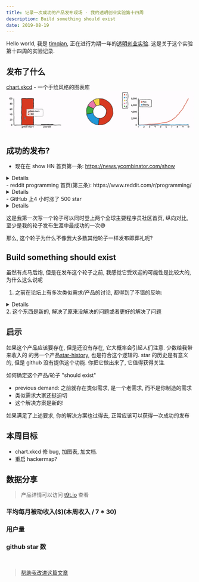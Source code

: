 ```yaml
---
title: 记录一次成功的产品发布现场 - 我的透明创业实验第十四周
description: Build something should exist
date: 2019-08-19
---
```


Hello world, 我是 [timqian](https://github.com/timqian), 正在进行为期一年的[透明创业实验](https://blog.t9t.io/transparent-startup-experiment-2019-05-20/). 这是关于这个实验第十四周的实验记录.

## 发布了什么

[chart.xkcd](https://github.com/timqian/chart.xkcd) - 一个手绘风格的图表库
![](https://raw.githubusercontent.com/timqian/images/master/20190819131226.gif)

## 成功的发布?

- 现在在 show HN 首页第一条: https://news.ycombinator.com/show
<details>
![](https://raw.githubusercontent.com/timqian/images/master/20190819173935.png)
</details>
- reddit programming 首页(第三条): https://www.reddit.com/r/programming/
<details>
![](https://raw.githubusercontent.com/timqian/images/master/20190819173931.png)
</details>
- GitHub 上4 小时涨了 500 star
<details>
![](https://raw.githubusercontent.com/timqian/images/master/20190819174117.png)
</details>

这是我第一次写一个轮子可以同时登上两个全球主要程序员社区首页, 纵向对比, 至少是我的轮子发布生涯中最成功的一次😅

那么, 这个轮子为什么不像我大多数其他轮子一样发布即葬礼呢?

## Build something should exist

虽然有点马后炮, 但是在发布这个轮子之前, 我感觉它受欢迎的可能性是比较大的, 为什么这么说呢

1. 之前在论坛上有多次类似需求/产品的讨论, 都得到了不错的反响:
<details>
  - xkcd styled charts in matplotlib: https://news.ycombinator.com/item?id=19293129
  - simple line graph in d3: https://news.ycombinator.com/item?id=4671676
  - disscussions on stackexchange: https://mathematica.stackexchange.com/questions/11350/xkcd-s...
  - why are xkcd styled graph important: https://news.ycombinator.com/item?id=7511762
</details>
2. 这个东西是新的, 解决了原来没解决的问题或者更好的解决了问题

## 启示

如果这个产品应该要存在, 但是还没有存在, 它大概率会引起人们注意. 少数给我带来收入的 的另一个产品[star-history](https://star-history.t9t.io), 也是符合这个逻辑的. star 的历史是有意义的, 但是 github 没有提供这个功能. 你把它做出来了, 它值得获得关注.

如何确定这个产品/轮子 "should exist"

- previous demand: 之前就存在类似需求, 是一个老需求, 而不是你制造的需求
- 类似需求大家还挺迫切
- 这个解决方案是新的!

如果满足了上述要求, 你的解决方案也过得去, 正常应该可以获得一次成功的发布


## 本周目标

- chart.xkcd 修 bug, 加图表, 加文档.
- 重启 hackermap?

## 数据分享

> 产品详情可以访问 [t9t.io](https://t9t.io) 查看

### 平均每月被动收入($)(本周收入 / 7 * 30)
<canvas id="incomeChart"></canvas>

### 用户量
<canvas id="userChart"></canvas>

### github star 数
<canvas id="starChart"></canvas>

<br/>

> [帮助我改进这篇文章](https://github.com/t9tio/blog/blob/master/source/_posts/t9t-week12.md)

<script src="https://cdn.jsdelivr.net/npm/chart.js@2.8.0"></script>

<script>
var chartColors = {
	red: 'rgb(255, 99, 132)',
	orange: 'rgb(255, 159, 64)',
	yellow: 'rgb(255, 205, 86)',
	green: 'rgb(75, 192, 192)',
	blue: 'rgb(54, 162, 235)',
	purple: 'rgb(153, 102, 255)',
	grey: 'rgb(201, 203, 207)'
};
var userCtx = document.getElementById('userChart').getContext('2d');
var starCtx = document.getElementById('starChart').getContext('2d');
var incomeCtx = document.getElementById('incomeChart').getContext('2d');

new Chart(userCtx, {
    type: 'line',
    data: {
        labels: ['week 1', 'week 2', 'week 3', 'week 4', 'week 5', 'week 6', 'week 7', 'week 8', 'week 9', 'week 10', 'week 11', 'week 12', 'week 13', 'week 14'],
        datasets: [{
            label: 'wewe',
            backgroundColor: chartColors.blue,
            borderColor: chartColors.blue,
            fill: false,
            data: [undefined, undefined, undefined, undefined, 0, 60, 80, 91, 95, 95, 103, 103, 103, 103]
        },{
            label: 'open source jobs',
            backgroundColor: chartColors.red,
            borderColor: chartColors.red,
            fill: false,
            data: [39, 60, 62, 80, 101, 105, 109, 111, 113, 114, 119, 121, 122, 123]
        },{
            label: 'tomato-pie',
            backgroundColor: chartColors.orange,
            borderColor: chartColors.orange,
            fill: false,
            data: [653, 673, 722, 634, 647, 705, 681, 714, 712, 733, 774, 779, 801, 821]
        },{
            label: 'star-history 插件',
            backgroundColor: chartColors.green,
            borderColor: chartColors.green,
            fill: false,
            data: [21, 21, 28, 33, 33, 34, 39, 38, 40, 47, 48, 50, 61, 58]
        }]
    },
});

new Chart(starCtx, {
    type: 'line',
    data: {
        labels: ['week 1', 'week 2', 'week 3', 'week 4', 'week 5', 'week 6', 'week 7', 'week 8', 'week 9', 'week 10', 'week 11', 'week 12', 'week 13', 'week 14'],
        datasets: [{
            label: 'wewe',
            backgroundColor: chartColors.blue,
            borderColor: chartColors.blue,
            fill: false,
            data: [undefined, undefined, undefined, undefined, 0, 11, 33, 57, 70, 77, 78, 102, 103, ]
        },{
            label: 'open source jobs',
            backgroundColor: chartColors.red,
            borderColor: chartColors.red,
            fill: false,
            data: [731, 764, 763, 821, 872, 891, 898, 903, 934, 940, 956, 962, 966, 967]
        },{
            label: 'tomato-pie',
            backgroundColor: chartColors.orange,
            borderColor: chartColors.orange,
            fill: false,
            data: [107, 113, 117, 118, 125, 126, 128, 129, 134, 134, 136, 136, 139]
        },{
            label: 'star-history 插件',
            backgroundColor: chartColors.green,
            borderColor: chartColors.green,
            fill: false,
            data: [921, 998, 1110, 1129, 1154, 1178, 1190, 1216, 1238, 1246, 1276, 1291, 1299, 1308]
        }, {
            label: 'chart.xkcd',
            backgroundColor: chartColors.grey,
            borderColor: chartColors.grey,
            fill: false,
            data: [undefined, undefined, undefined, undefined, undefined, undefined, undefined, undefined, undefined, undefined, undefined, undefined, 3, 500,]
        }]
    },
});

new Chart(incomeCtx, {
    type: 'line',
    data: {
        labels: ['week 1', 'week 2', 'week 3', 'week 4', 'week 5', 'week 6', 'week 7', 'week 8', 'week 9', 'week 10', 'week 11', 'week 12', 'week 13', 'week 14'],
        datasets: [{
            label: 'star-history 插件',
            backgroundColor: chartColors.green,
            borderColor: chartColors.green,
            fill: false,
            data: [0.69, 0, 25.7, 12.8, 0, 2/7*30, 1/7*30, 1/7*30, 2/7*30, 2/7*30, 1/7*30, 4/7*30, 2/7*30, 3/7*30]
        }, {
            label: 'patron',
            backgroundColor: chartColors.purple,
            borderColor: chartColors.purple,
            fill: false,
            data: [undefined, undefined, undefined, undefined,undefined, undefined, undefined, undefined,undefined, undefined, undefined, 1, 1, 2]
        }]
    },
});

</script>
